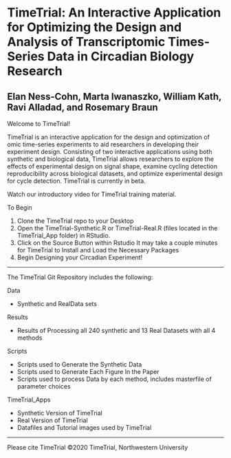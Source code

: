# TimeTrial: An Interactive Application for Optimizing the Design and Analysis of Transcriptomic Times-Series Data in Circadian Biology Research

Elan Ness-Cohn, Marta Iwanaszko, William Kath, Ravi Alladad, and Rosemary Braun
-------------------------------------------------------------------------------
Welcome to TimeTrial!

TimeTrial is an interactive application for the design and optimization of omic 
time-series experiments to aid researchers in developing their experiment design. 
Consisting of two interactive applications using both synthetic and biological 
data, TimeTrial allows researchers to explore the effects of experimental design
on signal shape, examine cycling detection reproducibility across biological 
datasets, and optimize experimental design for cycle detection. 
TimeTrial is currently in beta.

Watch our introductory video for TimeTrial training material.

To Begin 
1. Clone the TimeTrial repo to your Desktop
2. Open the TimeTrial-Synthetic.R or TimeTrial-Real.R (files located in the TimeTrial_App folder) in RStudio.
3. Click on the Source Button within Rstudio
	It may take a couple minutes for TimeTrial to Install and Load the Necessary Packages
4. Begin Designing your Circadian Experiment!

***

The TimeTrial Git Repository includes the following:

Data
 - Synthetic and RealData sets

Results
 - Results of Processing all 240 synthetic and 13 Real Datasets with all 4 methods

Scripts
 - Scripts used to Generate the Synthetic Data
 - Scripts used to Generate Each Figure In the Paper
 - Scripts used to process Data by each method, includes masterfile of parameter choices

TimeTrial_Apps
 - Synthetic Version of TimeTrial
 - Real Version of TimeTrial
 - Datafiles and Tutorial images used by TimeTrial


***
Please cite TimeTrial <INSERT CITATION>
©2020 TimeTrial, Northwestern University
